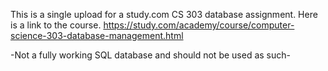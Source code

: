 This is a single upload for a study.com CS 303 database assignment. 
Here is a link to the course. https://study.com/academy/course/computer-science-303-database-management.html


-Not a fully working SQL database and should not be used as such- 
